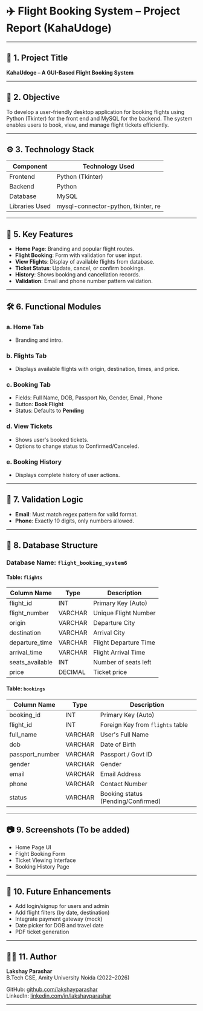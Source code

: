 # ✈️ Flight Booking System – Project Report (KahaUdoge)

---

## 📌 1. Project Title

**KahaUdoge – A GUI-Based Flight Booking System**

---

## 🧠 2. Objective

To develop a user-friendly desktop application for booking flights using Python (Tkinter) for the front end and MySQL for the backend. The system enables users to book, view, and manage flight tickets efficiently.

---

## ⚙️ 3. Technology Stack

| Component       | Technology Used          |
|----------------|--------------------------|
| Frontend        | Python (Tkinter)         |
| Backend         | Python                   |
| Database        | MySQL                    |
| Libraries Used  | mysql-connector-python, tkinter, re |

---


## 🧰 5. Key Features

- **Home Page**: Branding and popular flight routes.
- **Flight Booking**: Form with validation for user input.
- **View Flights**: Display of available flights from database.
- **Ticket Status**: Update, cancel, or confirm bookings.
- **History**: Shows booking and cancellation records.
- **Validation**: Email and phone number pattern validation.

---

## 🛠️ 6. Functional Modules

### a. Home Tab
- Branding and intro.

### b. Flights Tab
- Displays available flights with origin, destination, times, and price.

### c. Booking Tab
- Fields: Full Name, DOB, Passport No, Gender, Email, Phone
- Button: **Book Flight**
- Status: Defaults to **Pending**

### d. View Tickets
- Shows user's booked tickets.
- Options to change status to Confirmed/Canceled.

### e. Booking History
- Displays complete history of user actions.

---

## 🧪 7. Validation Logic

- **Email**: Must match regex pattern for valid format.
- **Phone**: Exactly 10 digits, only numbers allowed.

---

## 🔗 8. Database Structure

### Database Name: `flight_booking_system6`

#### Table: `flights`
| Column Name     | Type    | Description                |
|-----------------|---------|----------------------------|
| flight_id       | INT     | Primary Key (Auto)         |
| flight_number   | VARCHAR | Unique Flight Number       |
| origin          | VARCHAR | Departure City             |
| destination     | VARCHAR | Arrival City               |
| departure_time  | VARCHAR | Flight Departure Time      |
| arrival_time    | VARCHAR | Flight Arrival Time        |
| seats_available | INT     | Number of seats left       |
| price           | DECIMAL | Ticket price               |

#### Table: `bookings`
| Column Name      | Type    | Description                          |
|------------------|---------|--------------------------------------|
| booking_id       | INT     | Primary Key (Auto)                   |
| flight_id        | INT     | Foreign Key from `flights` table     |
| full_name        | VARCHAR | User's Full Name                     |
| dob              | VARCHAR | Date of Birth                        |
| passport_number  | VARCHAR | Passport / Govt ID                   |
| gender           | VARCHAR | Gender                               |
| email            | VARCHAR | Email Address                        |
| phone            | VARCHAR | Contact Number                       |
| status           | VARCHAR | Booking status (Pending/Confirmed)   |

---

## 📷 9. Screenshots (To be added)

- Home Page UI
- Flight Booking Form
- Ticket Viewing Interface
- Booking History Page

---

## 🚀 10. Future Enhancements

- Add login/signup for users and admin
- Add flight filters (by date, destination)
- Integrate payment gateway (mock)
- Date picker for DOB and travel date
- PDF ticket generation

---

## 👨‍💻 11. Author

**Lakshay Parashar**  
B.Tech CSE, Amity University Noida (2022–2026)

GitHub: [github.com/lakshayparashar](https://github.com/lakshayparashar28)  
LinkedIn: [linkedin.com/in/lakshayparashar](https://www.linkedin.com/in/lakshay-parashar-029568232?utm_source=share&utm_campaign=share_via&utm_content=profile&utm_medium=android_app)

---
